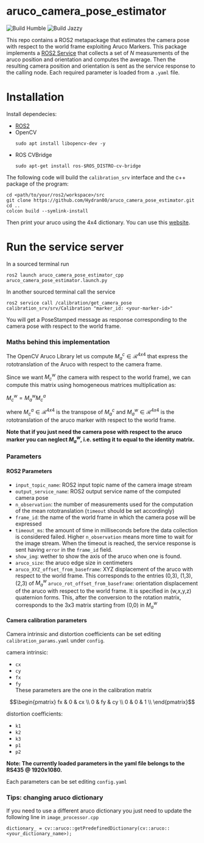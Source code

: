 # aruco_camera_pose_estimator
![Build Humble](https://github.com/Hydran00/aruco_camera_pose_estimator/actions/workflows/humble.yml/badge.svg)  ![Build Jazzy](https://github.com/Hydran00/aruco_camera_pose_estimator/actions/workflows/jazzy.yml/badge.svg)  

This repo contains a ROS2 metapackage that estimates the camera pose with respect to the world frame exploiting Aruco Markers. This package implements a [ROS2 Service](https://docs.ros.org/en/humble/Tutorials/Beginner-CLI-Tools/Understanding-ROS2-Services/Understanding-ROS2-Services.html) that collects a set of $N$ measurements of the aruco position and orientation and computes the average. Then the resulting camera position and orientation is sent as the service response to the calling node. Each required parameter is loaded from a `.yaml` file.

# Installation
Install dependecies:
- [ROS2](https://docs.ros.org/en/humble/Installation.html)
- OpenCV
  ```
  sudo apt install libopencv-dev -y
  ```
- ROS CVBridge
  ```
  sudo apt-get install ros-$ROS_DISTRO-cv-bridge
  ```

The following code will build the `calibration_srv` interface and the c++ package of the program:
```
cd <path/to/your/ros2/workspace>/src
git clone https://github.com/Hydran00/aruco_camera_pose_estimator.git
cd .. 
colcon build --symlink-install
```
Then print your aruco using the 4x4 dictionary. You can use this [website](https://chev.me/arucogen/).

# Run the service server
In a sourced terminal run
```
ros2 launch aruco_camera_pose_estimator_cpp aruco_camera_pose_estimator.launch.py
```
In another sourced terminal call the service
```
ros2 service call /calibration/get_camera_pose calibration_srv/srv/Calibration "marker_id: <your-marker-id>"
```
You will get a PoseStamped message as response corresponding to the camera pose with respect to the world frame.
### Maths behind this implementation
The OpenCV Aruco Library let us compute $M_{a}^{c} \in \mathcal{R}^{4x4}$ that express the rototranslation of the Aruco with respect to the camera frame. 

Since we want $M_{c}^{w}$ (the camera with respect to the world frame), we can compute this matrix using homogeneous matrices multiplication as:

$M_{c}^{w} = M_{a}^{w}  M_{c}^{a}$  

where $M_{c}^{a} \in \mathcal{R}^{4x4}$ is the transpose of $M_{a}^{c}$ and $M_{a}^{w} \in \mathcal{R}^{4x4}$ is the rototranslation of the aruco marker with respect to the world frame.

**Note that if you just need the camera pose with respect to the aruco marker you can neglect $M_{a}^{w}$, i.e. setting it to equal to the identity matrix.**

### Parameters
#### ROS2 Parameters
  - `input_topic_name`: ROS2 input topic name of the camera image stream
  - `output_service_name`: ROS2 output service name of the computed camera pose
  - `n_observation`: the number of measurements used for the computation of the mean rototranslation (`timeout` should be set accordingly)
  - `frame_id`: the name of the world frame in which the camera pose will be expressed
  - `timeout_ms`: the amount of time in milliseconds before the data collection is considered failed. Higher `n_observation` means more time to wait for the image stream. When the timeout is reached, the service response is sent having `error` in the `frame_id` field.  
  - `show_img`: wether to show the axis of the aruco when one is found.
  - `aruco_size`: the aruco edge size in centimeters
  - `aruco_XYZ_offset_from_baseframe`: XYZ displacement of the aruco with respect to the world frame. This corresponds to the entries (0,3), (1,3), (2,3) of $M_{a}^{w}$
  `aruco_rot_offset_from_baseframe`: orientation displacement of the aruco with respect to the world frame. It is specified in (w,x,y,z) quaternion forms. This, after the conversion to the rotation matrix, corresponds to the 3x3 matrix starting from (0,0) in $M_{a}^{w}$
#### Camera calibration parameters
Camera intrinsic and distortion coefficients can be set editing `calibration_params.yaml` under `config`.

camera intrinsic:
  - `cx`
  - `cy`
  - `fx`
  - `fy`    
These parameters are the one in the calibration matrix
```math
\begin{pmatrix}
  fx & 0 & cx \\
  0 & fy & cy \\
  0 & 0 & 1 \\
\end{pmatrix}
```
distortion coefficients:
  - `k1`
  - `k2`
  - `k3`
  - `p1`
  - `p2`

**Note: The currently loaded parameters in the yaml file belongs to the RS435 @ 1920x1080.**

Each parameters can be set editing `config.yaml`

### Tips: changing aruco dictionary
If you need to use a different aruco dictionary you just need to update the following line in `image_processor.cpp`

```
dictionary_ = cv::aruco::getPredefinedDictionary(cv::aruco::<your_dictionary_name>);
```
